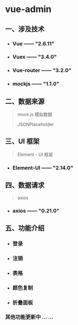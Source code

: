 # vue-admin

## 一、涉及技术

- ### Vue —— "2.6.11"

- ### Vuex —— "3.4.0"

- ### Vue-router —— "3.2.0"

- ### mockjs —— "1.1.0"

## 二、数据来源

> mock.js 模拟数据
>
> JSONPlaceholder

## 三、UI 框架

> Element - UI 框架

- ### Element-UI —— "2.14.0"

## 四、数据请求

> axios 

- ### axios —— "0.21.0"

## 五、功能介绍

- ### 登录

- ### 注销

- ### 表格

- ### 颜色复制

- ### 折叠面板



### 其他功能更新中 ... ...